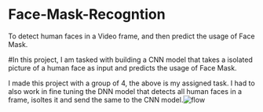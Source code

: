 # Face-Mask-Recogntion
To detect human faces in a Video frame, and then predict the usage of Face Mask.

#In this project, I am tasked with building a CNN model that takes a isolated picture of a human face as input and predicts the usage of Face Mask.

I made this project with a group of 4, the above is my assigned task. I had to also work in fine tuning the DNN model that detects all human faces in a frame, isoltes it and send the same to the CNN model.![flow](https://user-images.githubusercontent.com/109036254/178154897-61006044-7d66-49c0-ad5e-d24e87b9b2d5.png)
